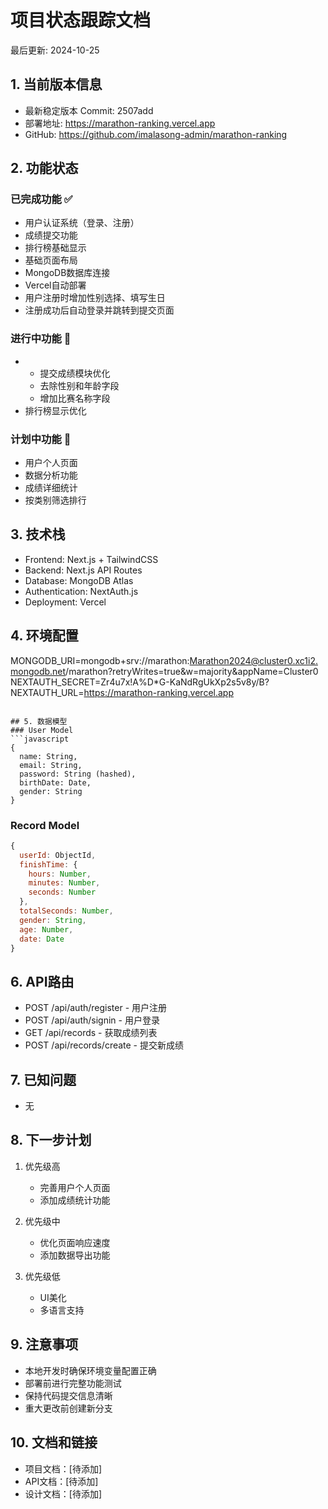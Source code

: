 # 项目状态跟踪文档

最后更新: 2024-10-25

## 1. 当前版本信息
- 最新稳定版本 Commit: 2507add
- 部署地址: https://marathon-ranking.vercel.app
- GitHub: https://github.com/imalasong-admin/marathon-ranking


## 2. 功能状态
### 已完成功能 ✅
- 用户认证系统（登录、注册）
- 成绩提交功能
- 排行榜基础显示
- 基础页面布局
- MongoDB数据库连接
- Vercel自动部署
- 用户注册时增加性别选择、填写生日
- 注册成功后自动登录并跳转到提交页面

### 进行中功能 🚧
- - 提交成绩模块优化
  - 去除性别和年龄字段
  - 增加比赛名称字段
- 排行榜显示优化

### 计划中功能 📝
- 用户个人页面
- 数据分析功能
- 成绩详细统计
- 按类别筛选排行

## 3. 技术栈
- Frontend: Next.js + TailwindCSS
- Backend: Next.js API Routes
- Database: MongoDB Atlas
- Authentication: NextAuth.js
- Deployment: Vercel


## 4. 环境配置
MONGODB_URI=mongodb+srv://marathon:Marathon2024@cluster0.xc1i2.mongodb.net/marathon?retryWrites=true&w=majority&appName=Cluster0
NEXTAUTH_SECRET=Zr4u7x!A%D*G-KaNdRgUkXp2s5v8y/B?
NEXTAUTH_URL=https://marathon-ranking.vercel.app
```

## 5. 数据模型
### User Model
```javascript
{
  name: String,
  email: String,
  password: String (hashed),
  birthDate: Date,
  gender: String
}
```

### Record Model
```javascript
{
  userId: ObjectId,
  finishTime: {
    hours: Number,
    minutes: Number,
    seconds: Number
  },
  totalSeconds: Number,
  gender: String,
  age: Number,
  date: Date
}
```

## 6. API路由
- POST /api/auth/register - 用户注册
- POST /api/auth/signin - 用户登录
- GET /api/records - 获取成绩列表
- POST /api/records/create - 提交新成绩

## 7. 已知问题
- 无

## 8. 下一步计划
1. 优先级高
   - 完善用户个人页面
   - 添加成绩统计功能

2. 优先级中
   - 优化页面响应速度
   - 添加数据导出功能

3. 优先级低
   - UI美化
   - 多语言支持

## 9. 注意事项
- 本地开发时确保环境变量配置正确
- 部署前进行完整功能测试
- 保持代码提交信息清晰
- 重大更改前创建新分支

## 10. 文档和链接
- 项目文档：[待添加]
- API文档：[待添加]
- 设计文档：[待添加]